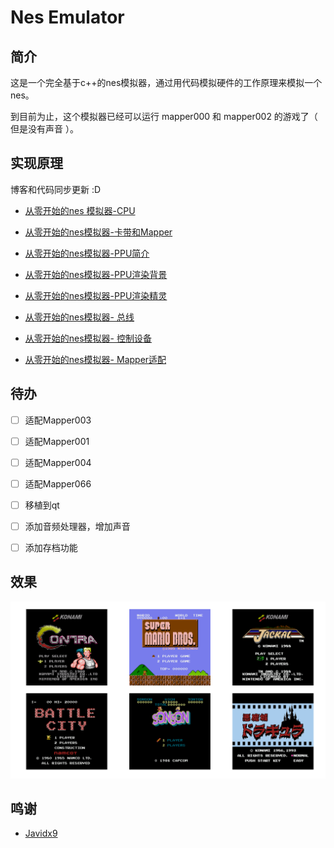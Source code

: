 # Nes Emulator

## 简介

这是一个完全基于c++的nes模拟器，通过用代码模拟硬件的工作原理来模拟一个nes。

到目前为止，这个模拟器已经可以运行 mapper000 和 mapper002 的游戏了（ 但是没有声音 ）。



## 实现原理

博客和代码同步更新 :D

- [从零开始的nes 模拟器-CPU](https://www.cnblogs.com/chzarles/articles/15816145.html)

- [从零开始的nes模拟器-卡带和Mapper](https://www.cnblogs.com/chzarles/articles/15826933.html)

- [从零开始的nes模拟器-PPU简介](https://www.cnblogs.com/chzarles/articles/15856663.html)

- [从零开始的nes模拟器-PPU渲染背景](https://www.cnblogs.com/chzarles/articles/15865950.html)

- [从零开始的nes模拟器-PPU渲染精灵](https://www.cnblogs.com/chzarles/articles/15896651.html)

- [从零开始的nes模拟器- 总线](https://www.cnblogs.com/chzarles/articles/15896662.html)

- [从零开始的nes模拟器- 控制设备](https://www.cnblogs.com/chzarles/articles/15896677.html)

- [从零开始的nes模拟器- Mapper适配 ](https://www.cnblogs.com/chzarles/articles/15896692.html)

  

## 待办

- [ ] 适配Mapper003
- [ ] 适配Mapper001
- [ ] 适配Mapper004
- [ ] 适配Mapper066
- [ ] 移植到qt
- [ ] 添加音频处理器，增加声音
- [ ] 添加存档功能



## 效果

![当前可运行的游戏](demo0.png)



## 鸣谢

- [Javidx9](https://github.com/OneLoneCoder)
